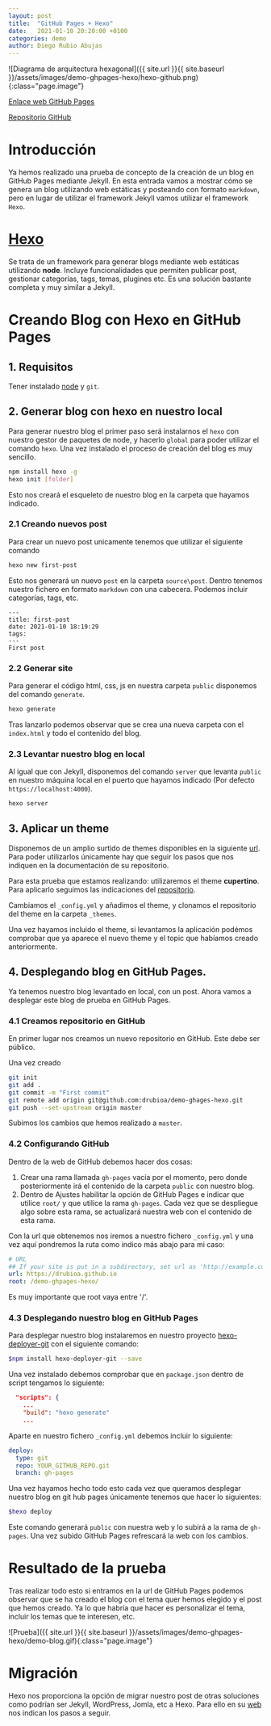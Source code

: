 ```yaml
---
layout: post
title:  "GitHub Pages + Hexo"
date:   2021-01-10 20:20:00 +0100
categories: demo
author: Diego Rubio Abujas
---
```


![Diagrama de arquitectura hexagonal]({{ site.url }}{{ site.baseurl }}/assets/images/demo-ghpages-hexo/hexo-github.png){:class="page.image"}

[Enlace web GitHub Pages](https://drubioa.github.io/demo-ghpages-hexo/)

[Repositorio GitHub](https://github.com/drubioa/demo-ghpages-hexo)

# Introducción
Ya hemos realizado una prueba de concepto de la creación de un blog en GitHub Pages mediante Jekyll. En esta entrada vamos a mostrar cómo se genera un blog utilizando web estáticas y posteando con formato `markdown`, pero en lugar de utilizar el framework Jekyll vamos utilizar el framework `Hexo`.

# [Hexo](https://hexo.io)
Se trata de un framework para generar blogs mediante web estáticas utilizando **node**. Incluye funcionalidades que permiten publicar post, gestionar categorías, tags, temas, plugines etc. Es una solución bastante completa y muy similar a Jekyll. 

# Creando Blog con Hexo en GitHub Pages

## 1. Requisitos
Tener instalado [node](https://nodejs.org/es/) y `git`.

## 2. Generar blog con hexo en nuestro local
Para generar nuestro blog el primer paso será instalarnos el `hexo` con nuestro gestor de paquetes de node, y hacerlo `global` para poder utilizar el comando `hexo`. Una vez instalado el proceso de creación del blog es muy sencillo.

```bash
npm install hexo -g
hexo init [folder]
```
Esto nos creará el esqueleto de nuestro blog en la carpeta que hayamos indicado.

### 2.1 Creando nuevos post
Para crear un nuevo post unicamente tenemos que utilizar el siguiente comando

```bash
hexo new first-post
```
Esto nos generará un nuevo `post` en la carpeta `source\post`. Dentro tenemos nuestro fichero en formato `markdown` con una cabecera. Podemos incluir categorías, tags, etc.

```
---
title: first-post
date: 2021-01-10 18:19:29
tags:
---
First post
```

### 2.2 Generar site
Para generar el código html, css, js en nuestra carpeta `public` disponemos del comando  `generate`.

```bash
hexo generate
```

Tras lanzarlo podemos observar que se crea una nueva carpeta con el `index.html` y todo el contenido del blog.

### 2.3 Levantar nuestro blog en local

Al igual que con Jekyll, disponemos del comando `server` que levanta `public` en nuestro máquina local en el puerto que hayamos indicado (Por defecto `https://localhost:4000`).

```bash
hexo server
```
## 3. Aplicar un theme
Disponemos de un amplio surtido de themes disponibles en la siguiente [url](https://hexo.io/themes/). Para poder utilizarlos únicamente hay que seguir los pasos que nos indiquen en la documentación de su repositorio.

Para esta prueba que estamos realizando: utilizaremos el theme **cupertino**. Para aplicarlo seguimos las indicaciones del [repositorio](https://github.com/MrWillCom/hexo-theme-cupertino). 

Cambiamos el `_config.yml` y añadimos el theme, y clonamos el repositorio del theme en la carpeta `_themes`.

Una vez hayamos incluido el theme, si levantamos la aplicación podémos comprobar que ya aparece el nuevo theme y el topic que habíamos creado anteriormente.

## 4. Desplegando blog en GitHub Pages.
Ya tenemos nuestro blog levantado en local, con un post. Ahora vamos a desplegar este blog de prueba en GitHub Pages.

### 4.1 Creamos repositorio en GitHub
En primer lugar nos creamos un nuevo repositorio en GitHub. Este debe ser público. 

Una vez creado 

```bash
git init
git add .
git commit -m "First commit"
git remote add origin git@github.com:drubioa/demo-ghages-hexo.git
git push --set-upstream origin master 
```

Subimos los cambios que hemos realizado a `master`.

### 4.2 Configurando GitHub
Dentro de la web de GitHub debemos hacer dos cosas:

1. Crear una rama llamada `gh-pages` vacía por el momento, pero donde posteriormente irá el contenido de la carpeta `public` con nuestro blog.
2. Dentro de Ajustes habilitar la opción de GitHub Pages e indicar que utilice `root/` y que utilice la rama `gh-pages`. Cada vez que se despliegue algo sobre esta rama, se actualizará nuestra web con el contenido de esta rama.

Con la url que obtenemos nos iremos a nuestro fichero `_config.yml` y una vez aquí pondremos la ruta como indico más abajo para mi caso:

```yaml
# URL
## If your site is put in a subdirectory, set url as 'http://example.com/child' and root as '/child/'
url: https://drubioa.github.io
root: /demo-ghpages-hexo/
```
Es muy importante que root vaya entre '/'.

### 4.3 Desplegando nuestro blog en GitHub Pages

Para desplegar nuestro blog instalaremos en nuestro proyecto [hexo-deployer-git](https://www.npmjs.com/package/hexo-deployer-git) con el siguiente comando:

```bash
$npm install hexo-deployer-git --save
```

Una vez instalado debemos comprobar que en `package.json` dentro de script tengamos lo siguiente:

```json
  "scripts": {
    ...
    "build": "hexo generate"
    ...
```

Aparte en nuestro fichero `_config.yml` debemos incluir lo siguiente:

```yaml
deploy:
  type: git
  repo: YOUR_GITHUB_REPO.git
  branch: gh-pages
```
Una vez hayamos hecho todo esto cada vez que queramos desplegar nuestro blog en git hub pages únicamente tenemos que hacer lo siguientes:

```bash
$hexo deploy
```

Este comando generará `public` con nuestra web y lo subirá a la rama de `gh-pages`. Una vez subido GitHub Pages refrescará la web con los cambios.

# Resultado de la prueba

Tras realizar todo esto si entramos en la url de GitHub Pages podemos observar que se ha creado el blog con el tema quer hemos elegido y el post que hemos creado. Ya lo que habría que hacer es personalizar el tema, incluir los temas que te interesen, etc.

![Prueba]({{ site.url }}{{ site.baseurl }}/assets/images/demo-ghpages-hexo/demo-blog.gif){:class="page.image"}

# Migración
Hexo nos proporciona la opción de migrar nuestro post de otras soluciones como podrían ser Jekyll, WordPress, Jomla, etc a Hexo.
Para ello en su [web](https://hexo.io/docs/migration) nos indican los pasos a seguir.

